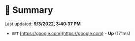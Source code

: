 # 📖 Summary
Last updated: **9/3/2022, 3:40:37 PM**

- `GET` [https://google.com](https://google.com) - **Up** (171ms)
